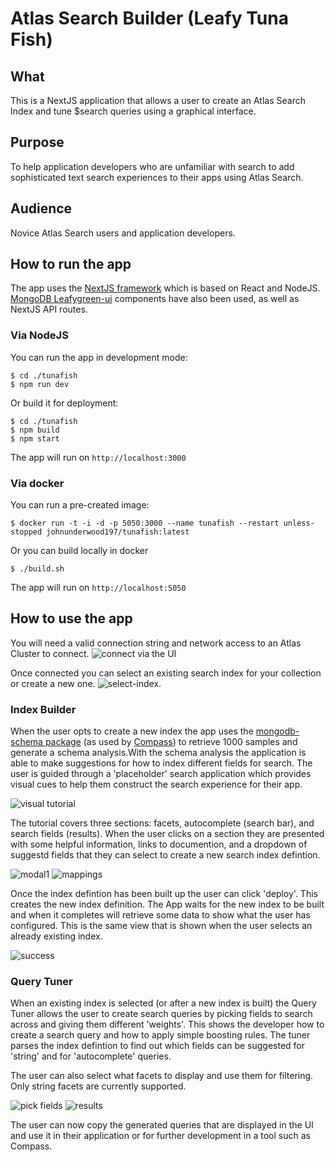 # Atlas Search Builder (Leafy Tuna Fish)
## What
This is a NextJS application that allows a user to create an Atlas Search Index and tune $search queries using a graphical interface.
## Purpose
To help application developers who are unfamiliar with search to add sophisticated text search experiences to their apps using Atlas Search.
## Audience
Novice Atlas Search users and application developers.

## How to run the app
The app uses the [NextJS framework](https://nextjs.org/) which is based on React and NodeJS. [MongoDB Leafygreen-ui](https://www.mongodb.design/) components have also been used, as well as NextJS API routes.

### Via NodeJS

You can run the app in development mode:
```
$ cd ./tunafish
$ npm run dev
```
Or build it for deployment:
```
$ cd ./tunafish
$ npm build
$ npm start
```
The app will run on `http://localhost:3000`

### Via docker

You can run a pre-created image:
```
$ docker run -t -i -d -p 5050:3000 --name tunafish --restart unless-stopped johnunderwood197/tunafish:latest
```

Or you can build locally in docker
```
$ ./build.sh
```
The app will run on `http://localhost:5050`

## How to use the app
You will need a valid connection string and network access to an Atlas Cluster to connect.
![connect via the UI](https://github.com/JohnGUnderwood/atlas-search-tuner/blob/main/screenshots/connect.png?raw=true)

Once connected you can select an existing search index for your collection or create a new one. ![select-index](https://github.com/JohnGUnderwood/atlas-search-tuner/blob/main/screenshots/select-index2.png?raw=true).

### Index Builder
When the user opts to create a new index the app uses the [mongodb-schema package](https://www.npmjs.com/package/mongodb-schema) (as used by [Compass](https://www.mongodb.com/products/tools/compass)) to retrieve 1000 samples and generate a schema analysis.With the schema analysis the application is able to make suggestions for how to index different fields for search. The user is guided through a 'placeholder' search application which provides visual cues to help them construct the search experience for their app.

![visual tutorial](https://github.com/JohnGUnderwood/atlas-search-tuner/blob/main/screenshots/tutorial.png?raw=true)

The tutorial covers three sections: facets, autocomplete (search bar), and search fields (results). When the user clicks on a section they are presented with some helpful information, links to documention, and a dropdown of suggestd fields that they can select to create a new search index defintion.

![modal1](https://github.com/JohnGUnderwood/atlas-search-tuner/blob/main/screenshots/modal1.png?raw=true) ![mappings](https://github.com/JohnGUnderwood/atlas-search-tuner/blob/main/screenshots/mappings.png?raw=true)

Once the index defintion has been built up the user can click 'deploy'. This creates the new index definition. The App waits for the new index to be built and when it completes will retrieve some data to show what the user has configured. This is the same view that is shown when the user selects an already existing index.

![success](https://github.com/JohnGUnderwood/atlas-search-tuner/blob/main/screenshots/index_success.png?raw=true)

### Query Tuner
When an existing index is selected (or after a new index is built) the Query Tuner allows the user to create search queries by picking fields to search across and giving them different 'weights'. This shows the developer how to create a search query and how to apply simple boosting rules. The tuner parses the index defintion to find out which fields can be suggested for 'string' and for 'autocomplete' queries.

The user can also select what facets to display and use them for filtering. Only string facets are currently supported.

![pick fields](https://github.com/JohnGUnderwood/atlas-search-tuner/blob/main/screenshots/tuner1.png?raw=true) ![results](https://github.com/JohnGUnderwood/atlas-search-tuner/blob/main/screenshots/tuner2.png?raw=true)

The user can now copy the generated queries that are displayed in the UI and use it in their application or for further development in a tool such as Compass.
